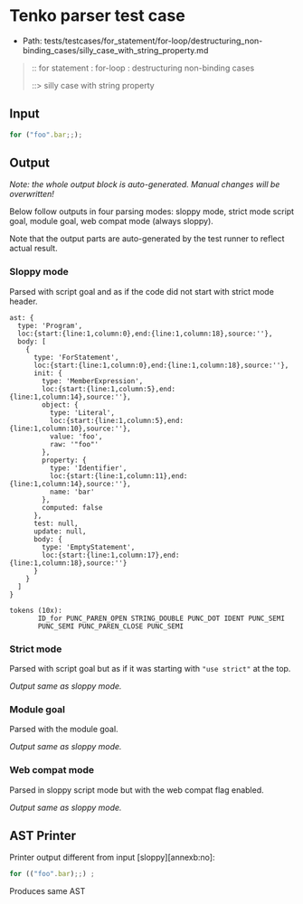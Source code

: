 # Tenko parser test case

- Path: tests/testcases/for_statement/for-loop/destructuring_non-binding_cases/silly_case_with_string_property.md

> :: for statement : for-loop : destructuring non-binding cases
>
> ::> silly case with string property

## Input

`````js
for ("foo".bar;;);
`````

## Output

_Note: the whole output block is auto-generated. Manual changes will be overwritten!_

Below follow outputs in four parsing modes: sloppy mode, strict mode script goal, module goal, web compat mode (always sloppy).

Note that the output parts are auto-generated by the test runner to reflect actual result.

### Sloppy mode

Parsed with script goal and as if the code did not start with strict mode header.

`````
ast: {
  type: 'Program',
  loc:{start:{line:1,column:0},end:{line:1,column:18},source:''},
  body: [
    {
      type: 'ForStatement',
      loc:{start:{line:1,column:0},end:{line:1,column:18},source:''},
      init: {
        type: 'MemberExpression',
        loc:{start:{line:1,column:5},end:{line:1,column:14},source:''},
        object: {
          type: 'Literal',
          loc:{start:{line:1,column:5},end:{line:1,column:10},source:''},
          value: 'foo',
          raw: '"foo"'
        },
        property: {
          type: 'Identifier',
          loc:{start:{line:1,column:11},end:{line:1,column:14},source:''},
          name: 'bar'
        },
        computed: false
      },
      test: null,
      update: null,
      body: {
        type: 'EmptyStatement',
        loc:{start:{line:1,column:17},end:{line:1,column:18},source:''}
      }
    }
  ]
}

tokens (10x):
       ID_for PUNC_PAREN_OPEN STRING_DOUBLE PUNC_DOT IDENT PUNC_SEMI
       PUNC_SEMI PUNC_PAREN_CLOSE PUNC_SEMI
`````

### Strict mode

Parsed with script goal but as if it was starting with `"use strict"` at the top.

_Output same as sloppy mode._

### Module goal

Parsed with the module goal.

_Output same as sloppy mode._

### Web compat mode

Parsed in sloppy script mode but with the web compat flag enabled.

_Output same as sloppy mode._

## AST Printer

Printer output different from input [sloppy][annexb:no]:

````js
for (("foo".bar);;) ;
````

Produces same AST
